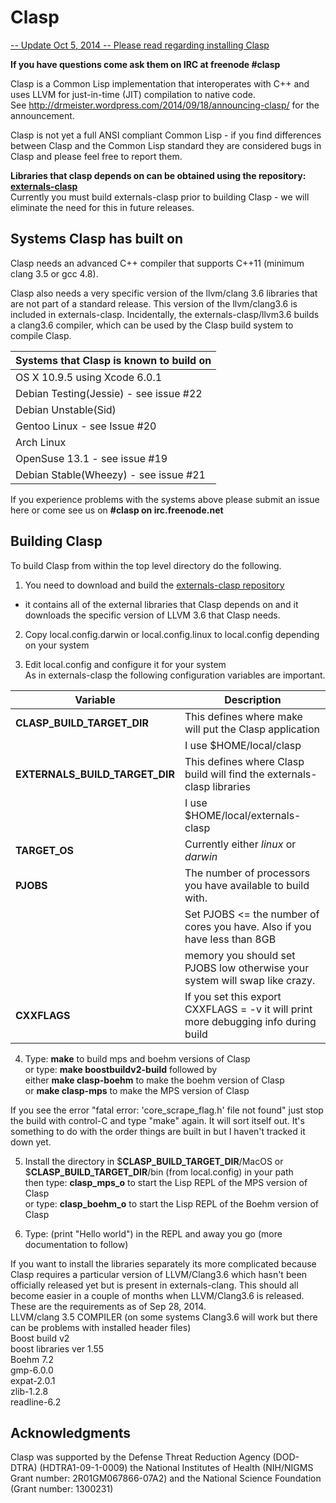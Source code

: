 Clasp
===============

<a href="http://drmeister.wordpress.com/2014/09/26/building-clasp-and-externals-clasp/">-- Update Oct 5, 2014 --  Please read regarding installing Clasp</a>

**If you have questions come ask them on IRC at freenode #clasp**

Clasp is a Common Lisp implementation that interoperates with C++ and uses LLVM for just-in-time (JIT) compilation to native code.  
See http://drmeister.wordpress.com/2014/09/18/announcing-clasp/ for the announcement.

Clasp is not yet a full ANSI compliant Common Lisp - if you find differences between Clasp and the Common Lisp standard they are considered bugs in Clasp and please feel free to report them.

**Libraries that clasp depends on can be obtained using the repository: <a href="https://github.com/drmeister/externals-clasp.git">externals-clasp</a>**<br>
Currently you must build externals-clasp prior to building Clasp - we will eliminate the need for this in future releases.

## Systems Clasp has built on

Clasp needs an advanced C++ compiler that supports C++11 (minimum clang 3.5 or gcc 4.8).

Clasp also needs a very specific version of the llvm/clang 3.6 libraries that are not part of a standard release.
This version of the llvm/clang3.6 is included in externals-clasp.  Incidentally, the externals-clasp/llvm3.6 builds a clang3.6 compiler, which can be used by the Clasp build system to compile Clasp.

| Systems that Clasp is known to build on |
| -------------------------------------- |
| OS X 10.9.5 using Xcode 6.0.1          |
| Debian Testing(Jessie) - see issue #22 |
| Debian Unstable(Sid) |
| Gentoo Linux - see Issue #20 |
| Arch Linux |
| OpenSuse 13.1 - see issue #19 |
| Debian Stable(Wheezy) - see issue #21 |

If you experience problems with the systems above please submit an issue here or come see us on **#clasp on irc.freenode.net**

## Building Clasp

To build Clasp from within the top level directory do the following.

1) You need to download and build the <a href="https://github.com/drmeister/externals-clasp">externals-clasp repository</a><br>
- it contains all of the external libraries that Clasp depends on and it downloads the specific version of LLVM 3.6 that Clasp needs.

2) Copy local.config.darwin or local.config.linux to local.config depending on your system

3) Edit local.config and configure it for your system<br>
As in externals-clasp the following configuration variables are important.

| Variable  |   Description 
| ------------- | --------------|
| **CLASP_BUILD_TARGET_DIR**    | This defines where make will put the Clasp application  |
|                               | I use $HOME/local/clasp |
| **EXTERNALS_BUILD_TARGET_DIR**  | This defines where Clasp build will find the externals-clasp libraries  |
|                                 | I use $HOME/local/externals-clasp |
|**TARGET_OS**                    |Currently either _linux_ or _darwin_|
|**PJOBS**                        |The number of processors you have available to build with.|
|                                 | Set PJOBS <= the number of cores you have. Also if you have less than 8GB |
|                                 | memory you should set PJOBS low otherwise your system will swap like crazy. |
|**CXXFLAGS**                     |If you set this  export CXXFLAGS = -v  it will print more debugging info during build |


4) Type:    **make**        to build mps and boehm versions of Clasp<br>
   or type: **make boostbuildv2-build**      followed by<br>
     either **make clasp-boehm**  to make the boehm version of Clasp<br>
         or **make clasp-mps**    to make the MPS version of Clasp
         
If you see the error "fatal error: 'core_scrape_flag.h' file not found" just stop the build with control-C and type "make" again. It will sort itself out.  It's something to do with the order things are built in but I haven't tracked it down yet.

5) Install the directory in $**CLASP_BUILD_TARGET_DIR**/MacOS or $**CLASP_BUILD_TARGET_DIR**/bin (from local.config) in your path<br>
   then type: **clasp_mps_o**     to start the Lisp REPL of the MPS version of Clasp<br>
   or type:   **clasp_boehm_o**   to start the Lisp REPL of the Boehm version of Clasp

6) Type: (print "Hello world")  in the REPL and away you go (more documentation to follow)


If you want to install the libraries separately its more complicated because Clasp requires a particular version of LLVM/Clang3.6 which hasn't been officially released yet but is present in externals-clang.
This should all become easier in a couple of months when LLVM/Clang3.6 is released.<br>
These are the requirements as of Sep 28, 2014.<br>
LLVM/clang 3.5 COMPILER (on some systems Clang3.6 will work but there can be problems with installed header files)<br>
Boost build v2<br>
boost libraries ver 1.55<br>
Boehm 7.2<br>
gmp-6.0.0<br>
expat-2.0.1<br>
zlib-1.2.8<br>
readline-6.2<br>


## Acknowledgments 

Clasp was supported by the Defense Threat Reduction Agency (DOD-DTRA) (HDTRA1-09-1-0009) the National Institutes of Health (NIH/NIGMS Grant number: 2R01GM067866-07A2) and the National Science Foundation (Grant number: 1300231)
